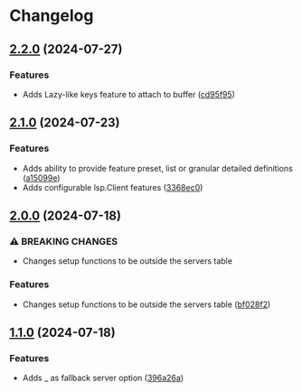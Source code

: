 # Changelog

## [2.2.0](https://github.com/rudionrails/quarry.nvim/compare/v2.1.0...v2.2.0) (2024-07-27)


### Features

* Adds Lazy-like keys feature to attach to buffer ([cd95f95](https://github.com/rudionrails/quarry.nvim/commit/cd95f952b0c4e68116937545e69c9d760b4d0c00))

## [2.1.0](https://github.com/rudionrails/quarry.nvim/compare/v2.0.0...v2.1.0) (2024-07-23)


### Features

* Adds ability to provide feature preset, list or granular detailed definitions ([a15099e](https://github.com/rudionrails/quarry.nvim/commit/a15099e1df6cc94e2882a46f3c567e3e835656ad))
* Adds configurable lsp.Client features ([3368ec0](https://github.com/rudionrails/quarry.nvim/commit/3368ec0f52481484330cfb3d12ca6e3c3076581b))

## [2.0.0](https://github.com/rudionrails/quarry.nvim/compare/v1.1.0...v2.0.0) (2024-07-18)


### ⚠ BREAKING CHANGES

* Changes setup functions to be outside the servers table

### Features

* Changes setup functions to be outside the servers table ([bf028f2](https://github.com/rudionrails/quarry.nvim/commit/bf028f2b1a3e008acc7e2e1567c12594113c7bf0))

## [1.1.0](https://github.com/rudionrails/quarry.nvim/compare/v1.0.0...v1.1.0) (2024-07-18)


### Features

* Adds _ as fallback server option ([396a26a](https://github.com/rudionrails/quarry.nvim/commit/396a26a0c5ad9a311084e02472be94917f1043a4))
